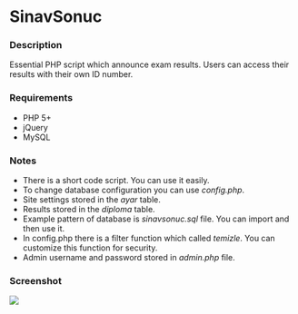 # SinavSonuc
<h3>Description</h3>
Essential PHP script which announce exam results. Users can access their results with their own ID number. 

<h3>Requirements</h3>
<ul>
<li>PHP 5+</li>
<li>jQuery</li>
<li>MySQL</li>
</ul>

<h3>Notes</h3>
<ul>
<li>There is a short code script. You can use it easily.</li>
<li>To change database configuration you can use <i>config.php</i>.</li>
<li>Site settings stored in the <i>ayar</i> table.</li>
<li>Results stored in the <i>diploma</i> table.</li>
<li>Example pattern of database is <i>sinavsonuc.sql</i> file. You can import and then use it.</li>
<li>In config.php there is a filter function which called <i>temizle</i>. You can customize this function for security.</li>
<li>Admin username and password stored in <i>admin.php</i> file.</li>
</ul>

<h3>Screenshot</h3>
<img src='http://i.hizliresim.com/a5Op72.png' />